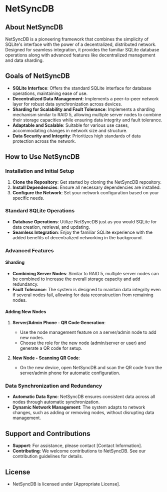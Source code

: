 # NetSyncDB

## About NetSyncDB

NetSyncDB is a pioneering framework that combines the simplicity of SQLite's interface with the power of a decentralized, distributed network. Designed for seamless integration, it provides the familiar SQLite database operations along with advanced features like decentralized management and data sharding.

## Goals of NetSyncDB

- **SQLite Interface**: Offers the standard SQLite interface for database operations, maintaining ease of use.
- **Decentralized Data Management**: Implements a peer-to-peer network layer for robust data synchronization across devices.
- **Sharding for Scalability and Fault Tolerance**: Implements a sharding mechanism similar to RAID 5, allowing multiple server nodes to combine their storage capacities while ensuring data integrity and fault tolerance.
- **Adaptable and Scalable**: Suitable for various use cases, accommodating changes in network size and structure.
- **Data Security and Integrity**: Prioritizes high standards of data protection across the network.

## How to Use NetSyncDB

### Installation and Initial Setup

1. **Clone the Repository**: Get started by cloning the NetSyncDB repository.
2. **Install Dependencies**: Ensure all necessary dependencies are installed.
3. **Configure the Network**: Set your network configuration based on your specific needs.

### Standard SQLite Operations

- **Database Operations**: Utilize NetSyncDB just as you would SQLite for data creation, retrieval, and updating.
- **Seamless Integration**: Enjoy the familiar SQLite experience with the added benefits of decentralized networking in the background.

### Advanced Features

#### Sharding

- **Combining Server Nodes**: Similar to RAID 5, multiple server nodes can be combined to increase the overall storage capacity and add redundancy.
- **Fault Tolerance**: The system is designed to maintain data integrity even if several nodes fail, allowing for data reconstruction from remaining nodes.

#### Adding New Nodes

1. **Server/Admin Phone - QR Code Generation**:
   - Use the node management feature on a server/admin node to add new nodes.
   - Choose the role for the new node (admin/server or user) and generate a QR code for setup.

2. **New Node - Scanning QR Code**:
   - On the new device, open NetSyncDB and scan the QR code from the server/admin phone for automatic configuration.

### Data Synchronization and Redundancy

- **Automatic Data Sync**: NetSyncDB ensures consistent data across all nodes through automatic synchronization.
- **Dynamic Network Management**: The system adapts to network changes, such as adding or removing nodes, without disrupting data management.

## Support and Contributions

- **Support**: For assistance, please contact [Contact Information].
- **Contributing**: We welcome contributions to NetSyncDB. See our contribution guidelines for details.

## License

- NetSyncDB is licensed under [Appropriate License].
